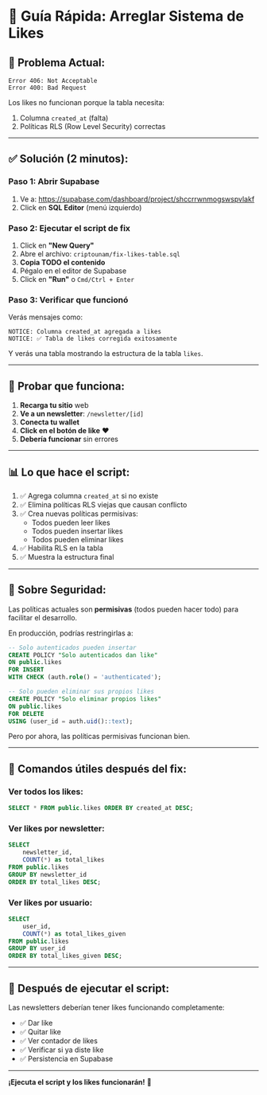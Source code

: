 # 🔧 Guía Rápida: Arreglar Sistema de Likes

## 🐛 **Problema Actual:**

```
Error 406: Not Acceptable
Error 400: Bad Request
```

Los likes no funcionan porque la tabla necesita:
1. Columna `created_at` (falta)
2. Políticas RLS (Row Level Security) correctas

---

## ✅ **Solución (2 minutos):**

### **Paso 1: Abrir Supabase**
1. Ve a: https://supabase.com/dashboard/project/shccrrwnmogswspvlakf
2. Click en **SQL Editor** (menú izquierdo)

### **Paso 2: Ejecutar el script de fix**
1. Click en **"New Query"**
2. Abre el archivo: `criptounam/fix-likes-table.sql`
3. **Copia TODO el contenido**
4. Pégalo en el editor de Supabase
5. Click en **"Run"** o `Cmd/Ctrl + Enter`

### **Paso 3: Verificar que funcionó**
Verás mensajes como:
```
NOTICE: Columna created_at agregada a likes
NOTICE: ✅ Tabla de likes corregida exitosamente
```

Y verás una tabla mostrando la estructura de la tabla `likes`.

---

## 🧪 **Probar que funciona:**

1. **Recarga tu sitio** web
2. **Ve a un newsletter**: `/newsletter/[id]`
3. **Conecta tu wallet**
4. **Click en el botón de like** ❤️
5. **Debería funcionar** sin errores

---

## 📊 **Lo que hace el script:**

1. ✅ Agrega columna `created_at` si no existe
2. ✅ Elimina políticas RLS viejas que causan conflicto
3. ✅ Crea nuevas políticas permisivas:
   - Todos pueden leer likes
   - Todos pueden insertar likes
   - Todos pueden eliminar likes
4. ✅ Habilita RLS en la tabla
5. ✅ Muestra la estructura final

---

## 🔐 **Sobre Seguridad:**

Las políticas actuales son **permisivas** (todos pueden hacer todo) para facilitar el desarrollo. 

En producción, podrías restringirlas a:
```sql
-- Solo autenticados pueden insertar
CREATE POLICY "Solo autenticados dan like"
ON public.likes
FOR INSERT
WITH CHECK (auth.role() = 'authenticated');

-- Solo pueden eliminar sus propios likes
CREATE POLICY "Solo eliminar propios likes"
ON public.likes
FOR DELETE
USING (user_id = auth.uid()::text);
```

Pero por ahora, las políticas permisivas funcionan bien.

---

## 📝 **Comandos útiles después del fix:**

### Ver todos los likes:
```sql
SELECT * FROM public.likes ORDER BY created_at DESC;
```

### Ver likes por newsletter:
```sql
SELECT 
    newsletter_id,
    COUNT(*) as total_likes
FROM public.likes
GROUP BY newsletter_id
ORDER BY total_likes DESC;
```

### Ver likes por usuario:
```sql
SELECT 
    user_id,
    COUNT(*) as total_likes_given
FROM public.likes
GROUP BY user_id
ORDER BY total_likes_given DESC;
```

---

## 🚀 **Después de ejecutar el script:**

Las newsletters deberían tener likes funcionando completamente:
- ✅ Dar like
- ✅ Quitar like
- ✅ Ver contador de likes
- ✅ Verificar si ya diste like
- ✅ Persistencia en Supabase

---

**¡Ejecuta el script y los likes funcionarán!** 🎉


